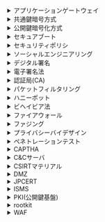 <details><summary>アプリケーションゲートウェイ</summary>

- プロキシサーバーとも呼ばれる。
- LAN内のコンピュータが不正アクセスの標的になるのを防ぐ
</details>

<details><summary>共通鍵暗号方式</summary>

- 送り手と受け手が同じ鍵を使用して暗号化する方法。
- この鍵が第3者に知られてしまうと複合されてしまうため、秘密にしておく必要があることから、秘密鍵暗号方式とも言われる。
</details>

<details><summary>公開鍵暗号化方式</summary>

- 受信者側が秘密鍵と公開鍵のペアを用意する。
- 公開鍵の方を配布して、自分に送る際はその鍵を使って暗号化してもらうようにいう。
- 受け手は自分の秘密鍵を使用して複合を行う。
- 公開鍵で暗号化されたデータは秘密鍵でしか複合できない。
</details>

<details><summary>セキュアブート</summary>

-　コンピュータ起動時に信頼性が確認できるソフトウェアしか実行しないようにする。
</details>

<details><summary>セキュリティポリシ</summary>

- 組織の経営者が企業としてどのように取り組むかを明文化して、従業員・関連する外部関係者に周知・徹底する。
</details>

<details><summary>ソーシャルエンジニアリング</summary>

- 人の心理的不注意をついて情報資産を盗み出す行為
</details>

<details><summary>デジタル署名</summary>

- 途中で改ざんされていないかや、誰が送信したものかを受信側で検証する方法
</details>

<details><summary>電子署名法</summary>

- デジタル署名が手書きの署名や捺印と同等に扱えるような法的基盤
</details>

<details><summary>認証局(CA)</summary>

- 信用できる第3者がこの公開鍵は本人のものですよと証明する機構。
</details>

<details><summary>パケットフィルタリング</summary>

- パケットのヘッダ情報(宛先IP、ポート、送信元IPアドレス、宛先IPアドレス)を見て通すかどうかを判断する。
</details>

<details><summary>ハニーポット</summary>

- 意図的に脆弱性を持たせた機器をネットワーク上に公開し、囮として用いる手法。
</details>

<details><summary>ビヘイビア法</summary>

- 実行中のプログラムの挙動を監視して、不審な処理が行われてないかを検査する手法。
- 仮想的な環境でプログラムを実施し、おかしい動きをしないか確認する。
</details>

<details><summary>ファイアウォール</summary>

- LANの中と外を区切る壁の役割。
- 外部ネットワークとLANの間に配置。
</details>

<details><summary>ファジング</summary>

- 検査対象となるプログラムに対して想定外のデータを大量に送りつけて不具合が生じないかを確認するテスト。
</details>


<details><summary>プライバシーバイデザイン</summary>

- 個人情報の保護を、システムの設計段階において予防的に組み込もうとする設計思想のこと。
</details>

<details><summary>ペネトレーションテスト</summary>

- 既知の手法を用いて攻撃を行い、セキュリティホールや設定ミスがないかを確認する方法
</details>


<details><summary>CAPTHA</summary>

- コンピュータには読み取ることが難しいように歪めるなどをして、人間にしか文字が読めないようにする手法。
</details>

<details><summary>C&Cサーバ</summary>

- 侵入して乗っ取ったコンピュータに対して、他のコンピュータへの攻撃などの不正な操作をするよう、外部から命令を出したり応答を受けたりするサーバ
</details>

<details><summary>CSIRTマテリアル</summary>

- Computer Security Incident Response Team
- 組織内の情報セキュリティ専門に取り扱うチーム。
</details>

<details><summary>DMZ</summary>

- DeMilitarized Zone
- 内部のネットワークからは隔離して設けられる中間的な領域
- 外部からのネットワークアクセスを許容する場合に配置する。
</details>


<details><summary>JPCERT</summary>

- 日本の情報セキュリティ対策活動の向上に取り組む機関。
- インシデント発生の報告受付、対応支援、発生状況の把握、手口の分析、再発防止の対策等を実施。
</details>

<details><summary>ISMS</summary>

- Information Security Management System
- 組織が自身の情報資産を適切に管理。機密性、完全性、可用性をバランスよく維持・改善していくことを目的とする。
</details>

<details><summary>PKI(公開鍵基盤)</summary>

- 認証機関と、公開鍵暗号技術を用いて通信の安全性を保証する仕組みのこと。
</details>

<details><summary>rootkit</summary>

- 攻撃者が、そのコンピュータをリモート制御できるようにするソフトウェアの集合体のこと。
</details>

<details><summary>WAF</summary>

- web application firewall
- csrfを防ぐために、サニタイズしたりする。
</details>

